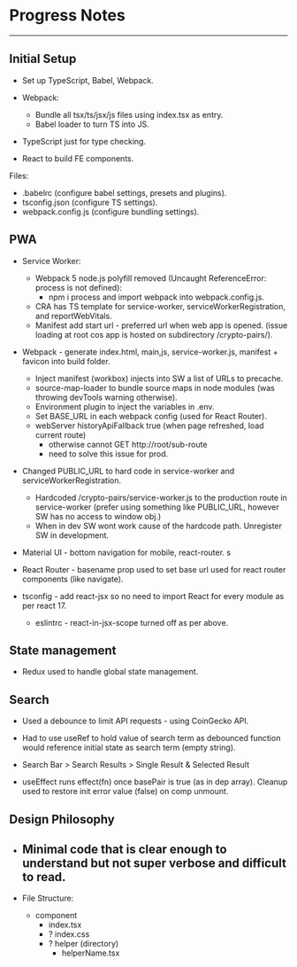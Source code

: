 # Progress Notes
---
## Initial Setup

- Set up TypeScript, Babel, Webpack.
- Webpack:
    - Bundle all tsx/ts/jsx/js files using index.tsx as entry.
    - Babel loader to turn TS into JS.

- TypeScript just for type checking.
- React to build FE components.

Files:
 - .babelrc (configure babel settings, presets and plugins).
 - tsconfig.json (configure TS settings).
 - webpack.config.js (configure bundling settings).

## PWA

- Service Worker:
    - Webpack 5 node.js polyfill removed (Uncaught ReferenceError: process is not defined):
        - npm i process and import webpack into webpack.config.js.
    - CRA has TS template for service-worker, serviceWorkerRegistration, and reportWebVitals.
    - Manifest add start url - preferred url when web app is opened. (issue loading at root cos app is hosted on subdirectory /crypto-pairs/).

- Webpack - generate index.html, main,js, service-worker.js, manifest + favicon into build folder.
    - Inject manifest (workbox) injects into SW a list of URLs to precache.
    - source-map-loader to bundle source maps in node modules (was throwing devTools warning otherwise).
    - Environment plugin to inject the variables in .env.
    - Set BASE_URL in each webpack config (used for React Router).
    - webServer historyApiFallback true (when page refreshed, load current route)
        - otherwise cannot GET http://root/sub-route
        - need to solve this issue for prod.

- Changed PUBLIC_URL to hard code in service-worker and serviceWorkerRegistration.
    - Hardcoded /crypto-pairs/service-worker.js to the production route in service-worker (prefer using something like PUBLIC_URL, however SW has no access to window obj.)
    - When in dev SW wont work cause of the hardcode path. Unregister SW in development.

- Material UI - bottom navigation for mobile, react-router.
s
- React Router - basename prop used to set base url used for react router components (like navigate).

- tsconfig - add react-jsx so no need to import React for every module as per react 17.
    - eslintrc - react-in-jsx-scope turned off as per above.

## State management
- Redux used to handle global state management.

## Search
- Used a debounce to limit API requests - using CoinGecko API.
- Had to use useRef to hold value of search term as debounced function would reference initial state as search term (empty string).
- Search Bar > Search Results > Single Result & Selected Result

- useEffect runs effect(fn) once basePair is true (as in dep array). Cleanup used to restore init error value (false) on comp unmount.


## Design Philosophy
- Minimal code that is clear enough to understand but not super verbose and difficult to read.
    -

- File Structure:
    - component
        - index.tsx
        - ? index.css
        - ? helper (directory)
            - helperName.tsx
